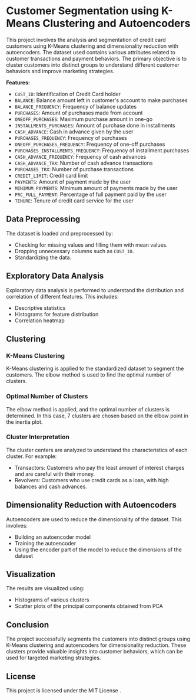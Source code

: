 # Customer Segmentation using K-Means Clustering and Autoencoders

This project involves the analysis and segmentation of credit card customers using K-Means clustering and dimensionality reduction with autoencoders. 
The dataset used contains various attributes related to customer transactions and payment behaviors. 
The primary objective is to cluster customers into distinct groups to understand different customer behaviors and improve marketing strategies.

**Features:**
- `CUST_ID`: Identification of Credit Card holder 
- `BALANCE`: Balance amount left in customer's account to make purchases
- `BALANCE_FREQUENCY`: Frequency of balance updates
- `PURCHASES`: Amount of purchases made from account
- `ONEOFF_PURCHASES`: Maximum purchase amount in one-go
- `INSTALLMENTS_PURCHASES`: Amount of purchase done in installments
- `CASH_ADVANCE`: Cash in advance given by the user
- `PURCHASES_FREQUENCY`: Frequency of purchases
- `ONEOFF_PURCHASES_FREQUENCY`: Frequency of one-off purchases
- `PURCHASES_INSTALLMENTS_FREQUENCY`: Frequency of installment purchases
- `CASH_ADVANCE_FREQUENCY`: Frequency of cash advances
- `CASH_ADVANCE_TRX`: Number of cash advance transactions
- `PURCHASES_TRX`: Number of purchase transactions
- `CREDIT_LIMIT`: Credit card limit
- `PAYMENTS`: Amount of payment made by the user
- `MINIMUM_PAYMENTS`: Minimum amount of payments made by the user  
- `PRC_FULL_PAYMENT`: Percentage of full payment paid by the user
- `TENURE`: Tenure of credit card service for the user

## Data Preprocessing
The dataset is loaded and preprocessed by:
- Checking for missing values and filling them with mean values.
- Dropping unnecessary columns such as `CUST_ID`.
- Standardizing the data.

## Exploratory Data Analysis
Exploratory data analysis is performed to understand the distribution and correlation of different features. This includes:
- Descriptive statistics
- Histograms for feature distribution
- Correlation heatmap

## Clustering

### K-Means Clustering
K-Means clustering is applied to the standardized dataset to segment the customers. The elbow method is used to find the optimal number of clusters.

### Optimal Number of Clusters
The elbow method is applied, and the optimal number of clusters is determined. In this case, 7 clusters are chosen based on the elbow point in the inertia plot.

### Cluster Interpretation
The cluster centers are analyzed to understand the characteristics of each cluster. For example:
- Transactors: Customers who pay the least amount of interest charges and are careful with their money.
- Revolvers: Customers who use credit cards as a loan, with high balances and cash advances.

## Dimensionality Reduction with Autoencoders
Autoencoders are used to reduce the dimensionality of the dataset. This involves:
- Building an autoencoder model
- Training the autoencoder
- Using the encoder part of the model to reduce the dimensions of the dataset

## Visualization
The results are visualized using:
- Histograms of various clusters
- Scatter plots of the principal components obtained from PCA

## Conclusion
The project successfully segments the customers into distinct groups using K-Means clustering and autoencoders for dimensionality reduction.
These clusters provide valuable insights into customer behaviors, which can be used for targeted marketing strategies.

## License
This project is licensed under the MIT License .
